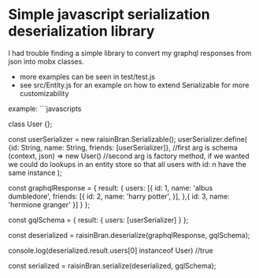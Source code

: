 # Simple javascript serialization deserialization library

I had trouble finding a simple library to convert my graphql responses from json into mobx classes. 
* more examples can be seen in test/test.js
* see src/Entity.js for an example on how to extend Serializable for more customizability

example: ```javascripts

class User {};

const userSerializer = new raisinBran.Serializable();
userSerializer.define(
  {id: String, name: String, friends: [userSerializer]}, //first arg is schema
  (context, json) => new User() //second arg is factory method, if we wanted we could do lookups in an entity store so that all users with id: n have the same instance
);

const graphqlResponse = {
  result: {
    users: [{
      id: 1,
      name: 'albus dumbledore',
      friends: [{
        id: 2,
        name: 'harry potter',
      }],
    },{
      id: 3,
      name: 'hermione granger'
    }]
  }
};

const gqlSchema = {
  result: {
    users: [userSerializer]
  }
};

const deserialized = raisinBran.deserialize(graphqlResponse, gqlSchema);

console.log(deserialized.result.users[0] instanceof User) //true

const serialized = raisinBran.serialize(deserialized, gqlSchema);


```